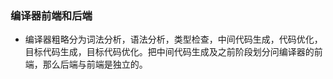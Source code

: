 

### 编译器前端和后端
* 编译器粗略分为词法分析，语法分析，类型检查，中间代码生成，代码优化，目标代码生成，目标代码优化。把中间代码生成及之前阶段划分问编译器的前端，那么后端与前端是独立的。



